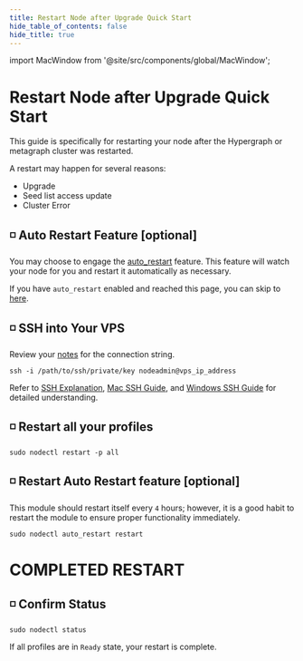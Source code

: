 ```yaml
---
title: Restart Node after Upgrade Quick Start
hide_table_of_contents: false
hide_title: true
---
```


import MacWindow from '@site/src/components/global/MacWindow';

<head>
  <title>Constellation nodectl utility</title>
  <meta
    name="description"
    content="nodectl utility upgrade tessellation"
  />
</head>

# Restart Node after Upgrade Quick Start

This guide is specifically for restarting your node after the Hypergraph or metagraph cluster was restarted.

A restart may happen for several reasons:
- Upgrade 
- Seed list access update
- Cluster Error

## ◽ Auto Restart Feature [optional]
You may choose to engage the [auto_restart](/validate/quick-start/autorestart-quickstart) feature.  This feature will watch your node for you and restart it automatically as necessary. 

If you have `auto_restart` enabled and reached this page, you can skip to [here](#-restart-auto-restart-feature-optional).

## ◽ SSH into Your VPS
Review your [notes](/validate/resources/nodectl-notes) for the connection string.

```
ssh -i /path/to/ssh/private/key nodeadmin@vps_ip_address
```
Refer to [SSH Explanation](/validate/validator/ssh-keys), [Mac SSH Guide](/validate/resources/accessMac), and [Windows SSH Guide](/validate/resources/accessWin)
for detailed understanding.

## ◽ Restart all your profiles
```
sudo nodectl restart -p all
```

## ◽ Restart Auto Restart feature [optional]

This module should restart itself every `4` hours; however, it is a good habit to restart the module to ensure proper functionality immediately.

```
sudo nodectl auto_restart restart
```

# COMPLETED RESTART

## ◽ Confirm Status
```
sudo nodectl status
```
If all profiles are in `Ready` state, your restart is complete.
